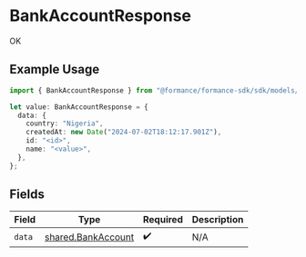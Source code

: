 # BankAccountResponse

OK

## Example Usage

```typescript
import { BankAccountResponse } from "@formance/formance-sdk/sdk/models/shared";

let value: BankAccountResponse = {
  data: {
    country: "Nigeria",
    createdAt: new Date("2024-07-02T18:12:17.901Z"),
    id: "<id>",
    name: "<value>",
  },
};
```

## Fields

| Field                                                           | Type                                                            | Required                                                        | Description                                                     |
| --------------------------------------------------------------- | --------------------------------------------------------------- | --------------------------------------------------------------- | --------------------------------------------------------------- |
| `data`                                                          | [shared.BankAccount](../../../sdk/models/shared/bankaccount.md) | :heavy_check_mark:                                              | N/A                                                             |